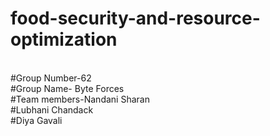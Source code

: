 # food-security-and-resource-optimization
<br>
#Group Number-62<br>
#Group Name- Byte Forces<br>
#Team members-Nandani Sharan <br>
#Lubhani Chandack <br>
#Diya Gavali 

